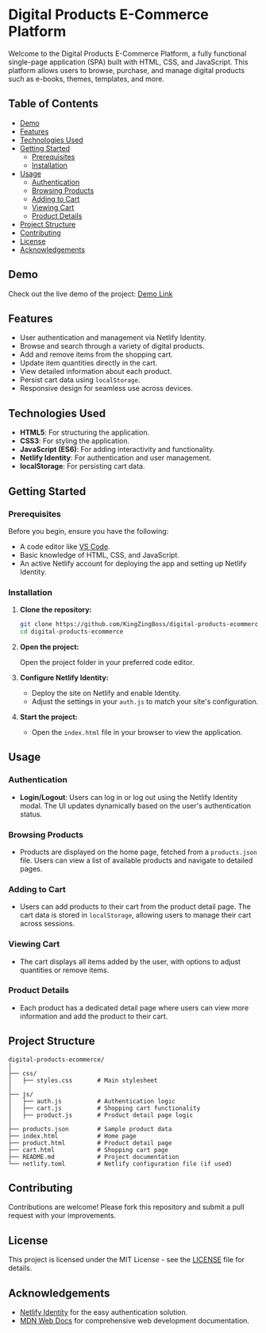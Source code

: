 # Digital Products E-Commerce Platform

Welcome to the Digital Products E-Commerce Platform, a fully functional single-page application (SPA) built with HTML, CSS, and JavaScript. This platform allows users to browse, purchase, and manage digital products such as e-books, themes, templates, and more.

## Table of Contents

- [Demo](#demo)
- [Features](#features)
- [Technologies Used](#technologies-used)
- [Getting Started](#getting-started)
  - [Prerequisites](#prerequisites)
  - [Installation](#installation)
- [Usage](#usage)
  - [Authentication](#authentication)
  - [Browsing Products](#browsing-products)
  - [Adding to Cart](#adding-to-cart)
  - [Viewing Cart](#viewing-cart)
  - [Product Details](#product-details)
- [Project Structure](#project-structure)
- [Contributing](#contributing)
- [License](#license)
- [Acknowledgements](#acknowledgements)

## Demo

Check out the live demo of the project: [Demo Link](11-diphonest2ore.netlify.app)

## Features

- User authentication and management via Netlify Identity.
- Browse and search through a variety of digital products.
- Add and remove items from the shopping cart.
- Update item quantities directly in the cart.
- View detailed information about each product.
- Persist cart data using `localStorage`.
- Responsive design for seamless use across devices.

## Technologies Used

- **HTML5**: For structuring the application.
- **CSS3**: For styling the application.
- **JavaScript (ES6)**: For adding interactivity and functionality.
- **Netlify Identity**: For authentication and user management.
- **localStorage**: For persisting cart data.

## Getting Started

### Prerequisites

Before you begin, ensure you have the following:

- A code editor like [VS Code](https://code.visualstudio.com/).
- Basic knowledge of HTML, CSS, and JavaScript.
- An active Netlify account for deploying the app and setting up Netlify Identity.

### Installation

1. **Clone the repository:**

   ```bash
   git clone https://github.com/KingZingBoss/digital-products-ecommerce.git
   cd digital-products-ecommerce
   ```

2. **Open the project:**

   Open the project folder in your preferred code editor.

3. **Configure Netlify Identity:**

   - Deploy the site on Netlify and enable Identity.
   - Adjust the settings in your `auth.js` to match your site's configuration.

4. **Start the project:**

   - Open the `index.html` file in your browser to view the application.

## Usage

### Authentication

- **Login/Logout**: Users can log in or log out using the Netlify Identity modal. The UI updates dynamically based on the user's authentication status.

### Browsing Products

- Products are displayed on the home page, fetched from a `products.json` file. Users can view a list of available products and navigate to detailed pages.

### Adding to Cart

- Users can add products to their cart from the product detail page. The cart data is stored in `localStorage`, allowing users to manage their cart across sessions.

### Viewing Cart

- The cart displays all items added by the user, with options to adjust quantities or remove items.

### Product Details

- Each product has a dedicated detail page where users can view more information and add the product to their cart.

## Project Structure

```
digital-products-ecommerce/
│
├── css/
│   ├── styles.css       # Main stylesheet
│
├── js/
│   ├── auth.js          # Authentication logic
│   ├── cart.js          # Shopping cart functionality
│   ├── product.js       # Product detail page logic
│
├── products.json        # Sample product data
├── index.html           # Home page
├── product.html         # Product detail page
├── cart.html            # Shopping cart page
├── README.md            # Project documentation
└── netlify.toml         # Netlify configuration file (if used)
```

## Contributing

Contributions are welcome! Please fork this repository and submit a pull request with your improvements.

## License

This project is licensed under the MIT License - see the [LICENSE](LICENSE) file for details.

## Acknowledgements

- [Netlify Identity](https://www.netlify.com/docs/identity/) for the easy authentication solution.
- [MDN Web Docs](https://developer.mozilla.org/) for comprehensive web development documentation.
